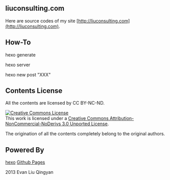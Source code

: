 ## liuconsulting.com

Here are source codes of my site [http://liuconsulting.com](http://liuconsulting.com).

## How-To

hexo generate

hexo server

hexo new post "XXX"


## Contents License

All the contents are licensed by CC BY-NC-ND.

<a rel="license" href="http://creativecommons.org/licenses/by-nc-nd/3.0/deed.en_US"><img alt="Creative Commons License" style="border-width:0" src="http://i.creativecommons.org/l/by-nc-nd/3.0/88x31.png" /></a><br />This work is licensed under a <a rel="license" href="http://creativecommons.org/licenses/by-nc-nd/3.0/deed.en_US">Creative Commons Attribution-NonCommercial-NoDerivs 3.0 Unported License</a>.

The origination of all the contents completely belong to the original authors.

## Powered By

[hexo](https://github.com/tommy351/hexo/)
[Github Pages](http://github.com)

2013 Evan Liu Qingyan
